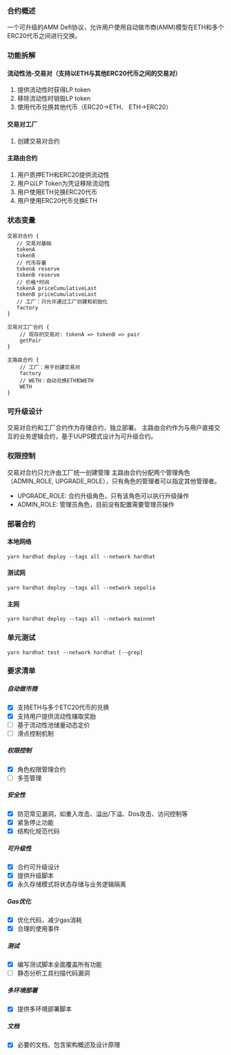 ### 合约概述

一个可升级的AMM Defi协议，允许用户使用自动做市商(AMM)模型在ETH和多个ERC20代币之间进行交换。

### 功能拆解

#### 流动性池-交易对（支持以ETH与其他ERC20代币之间的交易对）

1. 提供流动性时获得LP token
2. 移除流动性时销毁LP token
3. 使用代币兑换其他代币（ERC20->ETH、 ETH->ERC20）

#### 交易对工厂

1. 创建交易对合约

#### 主路由合约

1. 用户质押ETH和ERC20提供流动性
2. 用户以LP Token为凭证移除流动性
3. 用户使用ETH兑换ERC20代币
4. 用户使用ERC20代币兑换ETH

### 状态变量

```
交易对合约 {
   // 交易对基础
   tokenA
   tokenB
   // 代币存量
   tokenA reserve
   tokenB reserve
   // 价格*时间
   tokenA priceCumulativeLast
   tokenB priceCumulativeLast
   // 工厂：只允许通过工厂创建和初始化
   factory
}
```

```
交易对工厂合约 {
    // 现存的交易对: tokenA => tokenB => pair
    getPair
}
```

```
主路由合约 {
    // 工厂：用于创建交易对
    factory
    // WETH：自动兑换ETH和WETH
    WETH
}
```

### 可升级设计

交易对合约和工厂合约作为存储合约，独立部署。
主路由合约作为与用户直接交互的业务逻辑合约，基于UUPS模式设计为可升级合约。

### 权限控制

交易对合约只允许由工厂统一创建管理
主路由合约分配两个管理角色（ADMIN_ROLE, UPGRADE_ROLE），只有角色的管理者可以指定其他管理者。

-   UPGRADE_ROLE: 合约升级角色，只有该角色可以执行升级操作
-   ADMIN_ROLE: 管理员角色，目前没有配置需要管理员操作

### 部署合约

#### 本地网络

```shell
yarn hardhat deploy --tags all --network hardhat
```

#### 测试网

```shell
yarn hardhat deploy --tags all --network sepolia
```

#### 主网

```shell
yarn hardhat deploy --tags all --network mainnet
```

### 单元测试

```shell
yarn hardhat test --network hardhat [--grep]
```

### 要求清单

##### 自动做市商

-   [x] 支持ETH与多个ETC20代币的兑换
-   [x] 支持用户提供流动性赚取奖励
-   [ ] 基于流动性池储量动态定价
-   [ ] 滑点控制机制

##### 权限控制

-   [x] 角色权限管理合约
-   [ ] 多签管理

##### 安全性

-   [x] 防范常见漏洞，如重入攻击、溢出/下溢、Dos攻击、访问控制等
-   [x] 紧急停止功能
-   [x] 结构化规范代码

##### 可升级性

-   [x] 合约可升级设计
-   [x] 提供升级脚本
-   [x] 永久存储模式将状态存储与业务逻辑隔离

##### Gas优化

-   [x] 优化代码，减少gas消耗
-   [x] 合理的使用事件

##### 测试

-   [x] 编写测试脚本全面覆盖所有功能
-   [ ] 静态分析工具扫描代码漏洞

##### 多环境部署

-   [x] 提供多环境部署脚本

##### 文档

-   [x] 必要的文档，包含架构概述及设计原理

